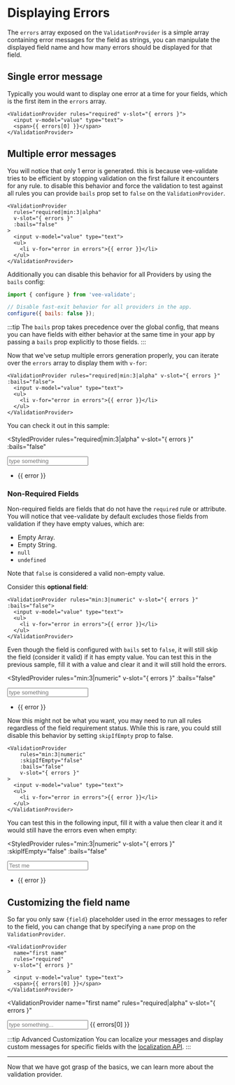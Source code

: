 # Displaying Errors

The `errors` array exposed on the `ValidationProvider` is a simple array containing error messages for the field as strings, you can manipulate the displayed field name and how many errors should be displayed for that field.

## Single error message

Typically you would want to display one error at a time for your fields, which is the first item in the `errors` array.

```vue{3}
<ValidationProvider rules="required" v-slot="{ errors }">
  <input v-model="value" type="text">
  <span>{{ errors[0] }}</span>
</ValidationProvider>
```

## Multiple error messages

You will notice that only 1 error is generated. this is because vee-validate tries to be efficient by stopping validation on the first failure it encounters for any rule. to disable this behavior and force the validation to test against all rules you can provide `bails` prop set to `false` on the `ValidationProvider`.

```vue{4}
<ValidationProvider
  rules="required|min:3|alpha"
  v-slot="{ errors }"
  :bails="false"
>
  <input v-model="value" type="text">
  <ul>
    <li v-for="error in errors">{{ error }}</li>
  </ul>
</ValidationProvider>
```

Additionally you can disable this behavior for all Providers by using the `bails` config:

```js
import { configure } from 'vee-validate';

// Disable fast-exit behavior for all providers in the app.
configure({ bails: false });
```

:::tip
  The `bails` prop takes precedence over the global config, that means you can have fields with either behavior at the same time in your app by passing a `bails` prop explicitly to those fields.
:::

Now that we've setup multiple errors generation properly, you can iterate over the `errors` array to display them with `v-for`:

```vue{4}
<ValidationProvider rules="required|min:3|alpha" v-slot="{ errors }" :bails="false">
  <input v-model="value" type="text">
  <ul>
    <li v-for="error in errors">{{ error }}</li>
  </ul>
</ValidationProvider>
```

You can check it out in this sample:

<StyledProvider
  rules="required|min:3|alpha"
  v-slot="{ errors }"
  :bails="false"
>
  <input v-model="values.multiple" type="text" placeholder="type something">
  <ul>
    <li v-for="error in errors">{{ error }}</li>
  </ul>
</StyledProvider>

### Non-Required Fields

Non-required fields are fields that do not have the `required` rule or attribute. You will notice that vee-validate by default excludes those fields from validation if they have empty values, which are:

- Empty Array.
- Empty String.
- `null`
- `undefined`

Note that `false` is considered a valid non-empty value.

Consider this **optional field**:

```vue
<ValidationProvider rules="min:3|numeric" v-slot="{ errors }" :bails="false">
  <input v-model="value" type="text">
  <ul>
    <li v-for="error in errors">{{ error }}</li>
  </ul>
</ValidationProvider>
```

Even though the field is configured with `bails` set to `false`, it will still skip the field (consider it valid) if it has empty value. You can test this in the previous sample, fill it with a value and clear it and it will still hold the errors.

<StyledProvider
  rules="min:3|numeric"
  v-slot="{ errors }"
  :bails="false"
>
  <input v-model="values.multiple" type="text" placeholder="type something">
  <ul>
    <li v-for="error in errors">{{ error }}</li>
  </ul>
</StyledProvider>

Now this might not be what you want, you may need to run all rules regardless of the field requirement status. While this is rare, you could still disable this behavior by setting `skipIfEmpty` prop to false.

```vue{2,3}
<ValidationProvider
    rules="min:3|numeric"
    :skipIfEmpty="false"
    :bails="false"
    v-slot="{ errors }"
>
  <input v-model="value" type="text">
  <ul>
    <li v-for="error in errors">{{ error }}</li>
  </ul>
</ValidationProvider>
```

You can test this in the following input, fill it with a value then clear it and it would still have the errors even when empty:

<StyledProvider
  rules="min:3|numeric"
  v-slot="{ errors }"
  :skipIfEmpty="false"
  :bails="false"
>
  <input v-model="values.bailsButForced" type="text" placeholder="Test me">
  <ul>
    <li v-for="error in errors">{{ error }}</li>
  </ul>
</StyledProvider>


## Customizing the field name

So far you only saw `{field}` placeholder used in the error messages to refer to the field, you can change that by specifying a `name` prop on the `ValidationProvider`.

```vue{2}
<ValidationProvider
  name="first name"
  rules="required"
  v-slot="{ errors }"
>
  <input v-model="value" type="text">
  <span>{{ errors[0] }}</span>
</ValidationProvider>
```

<ValidationProvider
  name="first name"
  rules="required|alpha"
  v-slot="{ errors }"
>
  <input v-model="values.name" type="text" placeholder="type something...">
  <span>{{ errors[0] }}</span>
</ValidationProvider>

:::tip Advanced Customization
You can localize your messages and display custom messages for specific fields with the [localization API](./localization.md).
:::

---

Now that we have got grasp of the basics, we can learn more about the validation provider.

<script>
export default {
  data: () => ({ values: {} })
};
</script>
